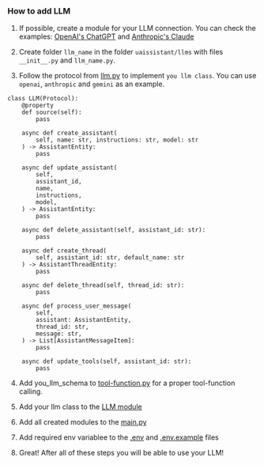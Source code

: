 ### How to add LLM

1. If possible, create a module for your LLM connection. You can check the examples: [OpenAI's ChatGPT](../connections/openaix/__init__.py) and [Anthropic's Claude](../connections/anthropicx/__init__.py)

2. Create folder `llm_name` in the folder `uaissistant/llms` with files `__init__.py` and `llm_name.py`.

3. Follow the protocol from [llm.py](llm.py) to implement `you llm class`. You can use `openai`, `anthropic` and `gemini` as an example.

```
class LLM(Protocol):
    @property
    def source(self):
        pass

    async def create_assistant(
        self, name: str, instructions: str, model: str
    ) -> AssistantEntity:
        pass

    async def update_assistant(
        self,
        assistant_id,
        name,
        instructions,
        model,
    ) -> AssistantEntity:
        pass

    async def delete_assistant(self, assistant_id: str):
        pass

    async def create_thread(
        self, assistant_id: str, default_name: str
    ) -> AssistantThreadEntity:
        pass

    async def delete_thread(self, thread_id: str):
        pass

    async def process_user_message(
        self,
        assistant: AssistantEntity,
        thread_id: str,
        message: str,
    ) -> List[AssistantMessageItem]:
        pass

    async def update_tools(self, assistant_id: str):
        pass

```

4. Add you_llm_schema to [tool-function.py](../tool_factory/schemas/tool_function.py) for a proper tool-function calling.

5. Add your llm class to the [LLM module](module.py)

6. Add all created modules to the [main.py](../main.py)

7. Add required env variablee to the [.env](../../.env) and [.env.example](../../.env) files

8. Great! After all of these steps you will be able to use your LLM!
